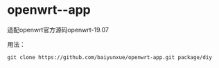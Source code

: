 # openwrt--app

适配openwrt官方源码openwrt-19.07

用法：

 `
 git clone https://github.com/baiyunxue/openwrt-app.git package/diy
 `
